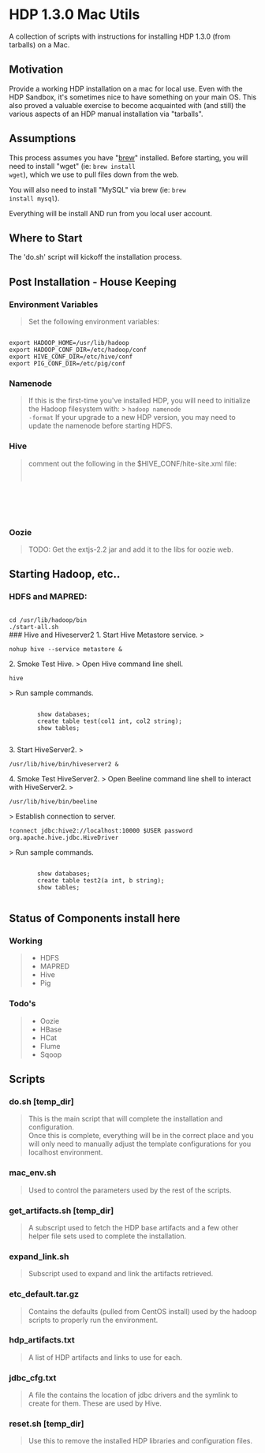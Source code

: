 # HDP 1.3.0 Mac Utils

A collection of scripts with instructions for installing HDP 1.3.0 (from tarballs) on a Mac.

## Motivation

Provide a working HDP installation on a mac for local use.  Even with the HDP Sandbox, it's sometimes nice to have something on your main OS.  This also proved a valuable exercise to become acquainted with (and still) the various aspects of an HDP manual installation via "tarballs".

## Assumptions
This process assumes you have "[brew](http://mxcl.github.io/homebrew/)" installed.  Before starting, you will need to install "wget" (ie: <code>brew install wget</code>), which we use to pull files down from the web.

You will also need to install "MySQL" via brew (ie: <code>brew install mysql</code>).

Everything will be install AND run from you local user account. 

## Where to Start
The 'do.sh' script will kickoff the installation process.

## Post Installation - House Keeping

### Environment Variables
> Set the following environment variables:
<code>
export HADOOP_HOME=/usr/lib/hadoop
export HADOOP_CONF_DIR=/etc/hadoop/conf
export HIVE_CONF_DIR=/etc/hive/conf
export PIG_CONF_DIR=/etc/pig/conf
</code>

### Namenode
> If this is the first-time you've installed HDP, you will need to initialize the Hadoop filesystem with:
	> <code>hadoop namenode -format</code>
> If your upgrade to a new HDP version, you may need to update the namenode before starting HDFS.

### Hive
> comment out the following in the $HIVE_CONF/hite-site.xml file:
> <code>
  <!--	
  <property>
    <name>hive.security.authorization.enabled</name>
    <value>true</value>
    <description>enable or disable the hive client authorization</description>
  </property>

  <property>
    <name>hive.security.authorization.manager</name>
    <value>org.apache.hcatalog.security.HdfsAuthorizationProvider</value>
    <description>
        the hive client authorization manager class name.
        The user defined authorization class should implement interface
        org.apache.hadoop.hive.ql.security.authorization.HiveAuthorizationProvider.
    </description>
  </property>
  -->
  </code>
  
### Oozie
> TODO: Get the extjs-2.2 jar and add it to the libs for oozie web.

## Starting Hadoop, etc..
### HDFS and MAPRED:
<code>
cd /usr/lib/hadoop/bin
./start-all.sh
</code>
### Hive and Hiveserver2
1. Start Hive Metastore service.
	> <pre><code>nohup hive --service metastore & </code></pre>
2. Smoke Test Hive.
	> Open Hive command line shell. <pre><code>hive</code></pre>
	> Run sample commands.
		<pre><code>
		show databases;
		create table test(col1 int, col2 string);
		show tables;
		</code></pre>
3. Start HiveServer2.
	> <pre><code>/usr/lib/hive/bin/hiveserver2 &</code></pre> 
4. Smoke Test HiveServer2.
	> Open Beeline command line shell to interact with HiveServer2.
	> <pre><code>/usr/lib/hive/bin/beeline</code></pre>
	> Establish connection to server.
		<pre><code>!connect jdbc:hive2://localhost:10000 $USER password org.apache.hive.jdbc.HiveDriver</code></pre>
    > Run sample commands.
		<pre><code>
		show databases;
		create table test2(a int, b string);
		show tables;
		</code></pre>

## Status of Components install here

### Working
> * HDFS
> * MAPRED
> * Hive
> * Pig

### Todo's
> * Oozie
> * HBase
> * HCat
> * Flume
> * Sqoop

## Scripts

### do.sh [temp_dir]

> This is the main script that will complete the installation and configuration.  
> Once this is complete, everything will be in the correct place and you will only
> need to manually adjust the template configurations for you localhost environment.

### mac_env.sh

> Used to control the parameters used by the rest of the scripts.

### get_artifacts.sh [temp_dir]

> A subscript used to fetch the HDP base artifacts and a few
> other helper file sets used to complete the installation.

### expand_link.sh

> Subscript used to expand and link the artifacts retrieved.

### etc_default.tar.gz

> Contains the defaults (pulled from CentOS install) used by the hadoop scripts
> to properly run the environment.

### hdp_artifacts.txt

> A list of HDP artifacts and links to use for each.

### jdbc_cfg.txt

> A file the contains the location of jdbc drivers and the symlink to create for them.
> These are used by Hive.

### reset.sh [temp_dir]

> Use this to remove the installed HDP libraries and configuration files.